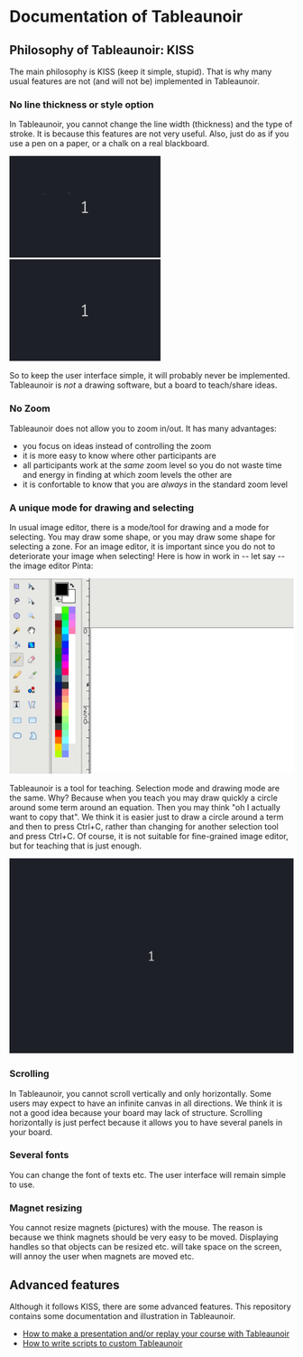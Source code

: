 # Documentation of Tableaunoir


## Philosophy of Tableaunoir: KISS

The main philosophy is KISS (keep it simple, stupid). That is why many usual features are not (and will not be) implemented in Tableaunoir. 

### No line thickness or style option

In Tableaunoir, you cannot change the line width (thickness) and the type of stroke. It is because this features are not very useful. Also, just do as if you use a pen on a paper, or a chalk on a real blackboard. 

![Thick rectangle](img/thickrectangle.gif)
![Dashed rectangle](img/dashedrectangle.gif)
  
So to keep the user interface simple, it will probably never be implemented. Tableaunoir is *not* a drawing software, but a board to teach/share ideas.


### No Zoom

Tableaunoir does not allow you to zoom in/out. It has many advantages:
- you focus on ideas instead of controlling the zoom
- it is more easy to know where other participants are
- all participants work at the *same* zoom level so you do not waste time and energy in finding at which zoom levels the other are
- it is confortable to know that you are *always* in the standard zoom level


### A unique mode for drawing and selecting

In usual image editor, there is a mode/tool for drawing and a mode for selecting. You may draw some shape, or you may draw some shape for selecting a zone. For an image editor, it is important since you do not to deteriorate your image when selecting! Here is how in work in -- let say -- the image editor Pinta:

![Pinta](img/pinta_draw+select.gif)

Tableaunoir is a tool for teaching. Selection mode and drawing mode are the same. Why? Because when you teach you may draw quickly a circle around some term around an equation. Then you may think "oh I actually want to copy that". We think it is easier just to draw a circle around a term and then to press Ctrl+C, rather than changing for another selection tool and press Ctrl+C. Of course, it is not suitable for fine-grained image editor, but for teaching that is just enough.

![Tableaunoir](img/tableaunoir_draw+select.gif)

### Scrolling

In Tableaunoir, you cannot scroll vertically and only horizontally. Some users may expect to have an infinite canvas in all directions. We think it is not a good idea because your board may lack of structure. Scrolling horizontally is just perfect because it allows you to have several panels in your board.

### Several fonts

You can change the font of texts etc. The user interface will remain simple to use.

### Magnet resizing

You cannot resize magnets (pictures) with the mouse. The reason is because we think magnets should be very easy to be moved. Displaying handles so that objects can be resized etc. will take space on the screen, will annoy the user when magnets are moved etc.


## Advanced features

Although it follows KISS, there are some advanced features. This repository contains some documentation and illustration in Tableaunoir.
- [How to make a presentation and/or replay your course with Tableaunoir](replay.md)
- [How to write scripts to custom Tableaunoir](scripts.md)

